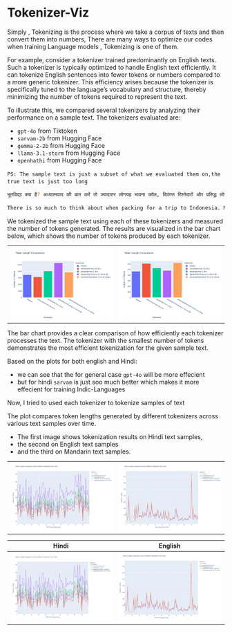 # Tokenizer-Viz 

Simply , Tokenizing is the process where we take a corpus of texts and then convert them into numbers, There are many ways to optimize our codes when training Language models , Tokenizing is one of them.

For example, consider a tokenizer trained predominantly on English texts. Such a tokenizer is typically optimized to handle English text efficiently. It can tokenize English sentences into fewer tokens or numbers compared to a more generic tokenizer. This efficiency arises because the tokenizer is specifically tuned to the language’s vocabulary and structure, thereby minimizing the number of tokens required to represent the text.

To illustrate this, we compared several tokenizers by analyzing their performance on a sample text. The tokenizers evaluated are:

- `gpt-4o` from Tiktoken
- `sarvam-2b` from Hugging Face
- `gemma-2-2b` from Hugging Face
- `llama-3.1-storm` from Hugging Face
- `openhathi` from Hugging Face

`PS: The sample text is just a subset of what we evaluated them on,the true text is just too long`
```bash 
भूतविद्या क्या है? अध्यात्मवाद की बात करें तो ज्यादातर लोगयह भावना कॉल, दिवंगत रिश्तेदारों और प्रसिद्ध लोगों के साथ संचार प्रस्तुत करता है जिन्हें रहस्यमय फिल्मों में देखा गया है। इस लेख में हम यह जानने की कोशिश करेंगे कि वास्तव में आध्यात्मिकता क्या है, इसकी उत्पत्ति कहां और कब हुई, भविष्य में इसका विकास कैसे हुआ। "अध्यात्मवाद" शब्द लैटिन स्पिरिटस से बना था, जिसका अर्थ है "आत्मा, आत्मा," और इसका अर्थ है धार्मिक और दार्शनिक सिद्धांत। एक शिक्षण के रूप में आध्यात्मिकताः यह क्या है? अध्यात्मवाद की रहस्यमय शिक्षाओं का सार हो सकता हैइस धारणा के रूप में सूत्रबद्ध करें कि किसी व्यक्ति का आध्यात्मिक अंग शरीर की शारीरिक मृत्यु के बाद भी अपना अस्तित्व बनाए रखता है। इसके अलावा, यह एक नियम के रूप में, एक मध्यस्थ के माध्यम से रहने वाले के साथ संवाद करने में सक्षम है। इस सिद्धांत के अनुयायियों का दावा है कि आत्माएं प्राकृतिक घटनाओं और संपूर्ण भौतिक सार को नियंत्रित करती हैं। बुरी आत्माओं की सहायता से किए जाने वाले जादू के टोटकों को जादू टोना कहा जाता है। बाइबल और, तदनुसार, चर्च स्पष्ट रूप से आध्यात्मिकता के सभी रूपों की निंदा करता है। 

```


```bash
There is so much to think about when packing for a trip to Indonesia. More so for an extended trip. Surfers might not carry as much stuff as a kiteboarder, but a surfer planning on a more extended surf trip is going to need to pack carefully. There is a golden rule when packing for a surf trip or any trip whatsoever – 'half the clothing and twice the money.'Outerknown boardshort made from 100% Australian Merino wool.Threads.You're going into boardshorts territory, so that cuts out a whole list of clothing you're not going to need. There is no need for jeans, no jackets, no tracksuits and no socks. It makes a big difference if you eliminate all of those except for maybe a pair of socks or two, especially for flying, and one or two long shirts or thin jackets for late evenings on the beach.For most of your trip, you'll be living in boardshorts and tee shirts, so you do need a couple of pairs of boardies and a pile of tees. A couple of wife-beaters 

```

We tokenized the sample text using each of these tokenizers and measured the number of tokens generated. The results are visualized in the bar chart below, which shows the number of tokens produced by each tokenizer.


<table>
  <tr>
    <td><img src="images/plot_bar.png" alt="Tokenization Comparison" width="100%"/></td>
    <td><img src="images/plot_english_bar.png" alt="Tokenization Comparison" width="100%"/></td>
  </tr>
</table>

The bar chart provides a clear comparison of how efficiently each tokenizer processes the text. The tokenizer with the smallest number of tokens demonstrates the most efficient tokenization for the given sample text.

Based on the plots for both english and Hindi:
- we can see that the for general case `gpt-4o` will be more effecient 
- but for hindi `sarvam` is just soo much better which makes it more effecient for training Indic-Languages 

Now, I tried to used each tokenizer to tokenize samples of text

The plot compares token lengths generated by different tokenizers across various text samples over time. 

- The first image shows tokenization results on Hindi text samples, 
- the second on English text samples 
- and the third on Mandarin text samples.



<table>
  <tr>
    <td><img src="images/time_over_hindi.png" alt="Tokenization Comparison" width="100%"/></td>
    <td><img src="images/time_over_english.png" alt="Tokenization Comparison" width="100%"/></td>
  </tr>
</table>

| Hindi | English | 
|:-----:|:-------:|
| <img src="images/time_over_hindi.png" width="400" alt="Tokenization Comparison Hindi"> | <img src="images/time_over_english.png" width="400" alt="Tokenization Comparison English"> | 

